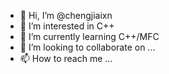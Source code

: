 - 👋 Hi, I’m @chengjiaixn
- 👀 I’m interested in C++
- 🌱 I’m currently learning C++/MFC
- 💞️ I’m looking to collaborate on ...
- 📫 How to reach me ...

<!---
chengjiaixn/chengjiaixn is a ✨ special ✨ repository because its `README.md` (this file) appears on your GitHub profile.
You can click the Preview link to take a look at your changes.
--->
